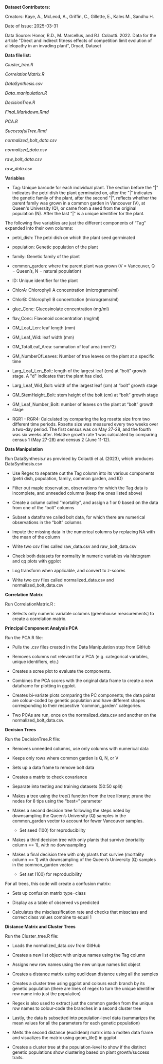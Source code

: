 **Dataset Contributors:**

Creators: Kaye, A., McLeod, A., Griffin, C., Gillette, E., Kales M., Sandhu H.

Date of Issue: 2025-03-31

Data Source: Honor, R.D., M. Marcellus, and R.I. Colautti. 2022. Data for the article "Direct and indirect fitness effects of competition limit evolution of allelopathy in an invading plant", Dryad, Dataset

**Data file list:**

*Cluster_tree.R*

*CorrelationMatrix.R*

*DataSynthesis.csv*

*Data_manipulation.R*

*DecisionTree.R*

*Final_Markdown.Rmd*

*PCA.R*

*SuccessfulTree.Rmd*

*normalized_bolt_data.csv*

*normalized_data.csv*

*raw_bolt_data.csv*

*raw_data.csv*

**Variables**

- Tag: Unique barcode for each individual plant. The section before the "|" indicates the petri dish the plant germinated on, after the "|" indicates the genetic family of the plant, after the second "|", reflects whether the parent family was grown in a common garden in Vancouver (V), at Queen's University (Q), or came from a seed from the original population (N). After the last "|" is a unique identifier for the plant.

The following five variables are just the different components of “Tag” expanded into their own columns: 
  
  - petri_dish: The petri dish on which the plant seed germinated
  - population: Genetic population of the plant
  - family: Genetic family of the plant
  - common_garden: where the parent plant was grown (V = Vancouver, Q = Queen’s, N = natural population)
  - ID: Unique identifier for the plant

- ChlorA: Chlorophyll A concentration (micrograms/ml)

- ChlorB: Chlorophyll B concentration (micrograms/ml)

- gluc_Conc: Glucosinolate concentration (mg/ml)

- flav_Conc: Flavonoid concentration (mg/ml)

- GM_Leaf_Len: leaf length (mm)

- GM_Leaf_Wid: leaf width (mm)

- GM_TotalLeaf_Area: summation of leaf area (mm^2)

- GM_NumberOfLeaves: Number of true leaves on the plant at a specific time

- Larg_Leaf_Len_Bolt: length of the largest leaf (cm) at “bolt” growth stage. A "d" indicates that the plant has died.

- Larg_Leaf_Wid_Bolt: width of the largest leaf (cm) at “bolt” growth stage

- GM_StemHeight_Bolt: stem height of the bolt (cm) at “bolt” growth stage

- GM_Leaf_Number_Bolt: number of leaves on the plant at “bolt” growth stage

- RGR1 - RGR4: Calculated by comparing the log rosette size from two different time periods. Rosette size was measured every two weeks over a two-day period. The first census was on May 27-28, and the fourth was six weeks after. Relative growth rate 1 was calculated by comparing census 1 (May 27-28) and census 2 (June 11-12). 

**Data Manipulation**

Run DataSynthesis.r as provided by Colautti et al. (2023), which produces DataSynthesis.csv

- Use Regex to separate out the Tag column into its various components (petri dish, population, family, common garden, and ID)

- Filter out maple observation, observations for which the Tag data is incomplete, and unneeded columns (keep the ones listed above)

- Create a column called “mortality”, and assign a 1 or 0 based on the data from one of the “bolt” columns

- Subset a dataframe called bolt data, for which there are numerical observations in the “bolt” columns

- Impute the missing data in the numerical columns by replacing NA with the mean of the column

- Write two csv files called raw_data.csv and raw_bolt_data.csv

- Check both datasets for normality in numeric variables via histogram and qq plots with ggplot

- Log transform when applicable, and convert to z-scores

- Write two csv files called normalized_data.csv and normalized_bolt_data.csv

**Correlation Matrix**

Run CorrelationMatrix.R :

- Selects only numeric variable columns (greenhouse measurements) to create a correlation matrix.

**Principal Component Analysis PCA**

Run the PCA.R file:

- Pulls the .csv files created in the Data Manipulation step from GitHub 

- Removes columns not relevant for a PCA (e.g. categorical variables, unique identifiers, etc.) 

- Creates a scree plot to evaluate the components. 

- Combines the PCA scores with the original data frame to create a new dataframe for plotting in ggplot. 

- Creates bi-variate plots comparing the PC components; the data points are colour-coded by genetic population and have different shapes corresponding to their respective “common_garden” categories. 

- Two PCAs are run, once on the normalized_data.csv and another on the normalized_bolt_data.csv. 

**Decision Trees**

Run the DecisionTree.R file: 

- Removes unneeded columns, use only columns with numerical data

- Keeps only rows where common garden is Q, N, or V

- Sets up a data frame to remove bolt data

- Creates a matrix to check covariance

- Separate into testing and training datasets (50:50 split)

- Makes a tree using the tree() function from the tree library; prune the nodes for 8 tips using the “best=” parameter
  
- Makes a second decision tree following the steps noted by downsampling the Queen’s University (Q) samples in the common_garden vector to account for fewer Vancouver samples. 

  - Set seed (100) for reproducibility

- Makes a third  decision tree with only plants that survive (mortality column == 1), with no downsampling

- Makes a final decision tree with only plants that survive (mortality column == 1) with downsampling of the Queen’s University (Q) samples in the  common_garden vector:

  - Set set (100) for reproducibility

For all trees, this code will create a confusion matrix: 

  - Sets up confusion matrix type=class

  - Display as a table of observed vs predicted

  - Calculates the misclassification rate and checks that missclass and correct class values combine to equal 1

**Distance Matrix and Cluster Trees**

Run the Cluster_tree.R file:

- Loads the normalized_data.csv from GitHub 

- Creates a new list object with unique names using the Tag column 

- Assigns new row names using the new unique names list object 

- Creates a distance matrix using euclidean distance using all the samples 

- Creates a cluster tree using ggplot and colours each branch by its genetic population (there are lines of regex to turn the unique identifier row name into just the population) 

- Regex is also used to extract just the common garden from the unique row names to colour-code the branches in a second cluster tree

- Lastly, the data is subsetted into population-level data (summarizes the mean values for all the parameters for each genetic population) 

- Melts the second distance (euclidean) matrix into a molten data frame and visualizes the matrix using geom_tile() in ggplot

- Creates a cluster tree at the population-level to show if the distinct genetic populations show clustering based on plant growth/success traits. 
